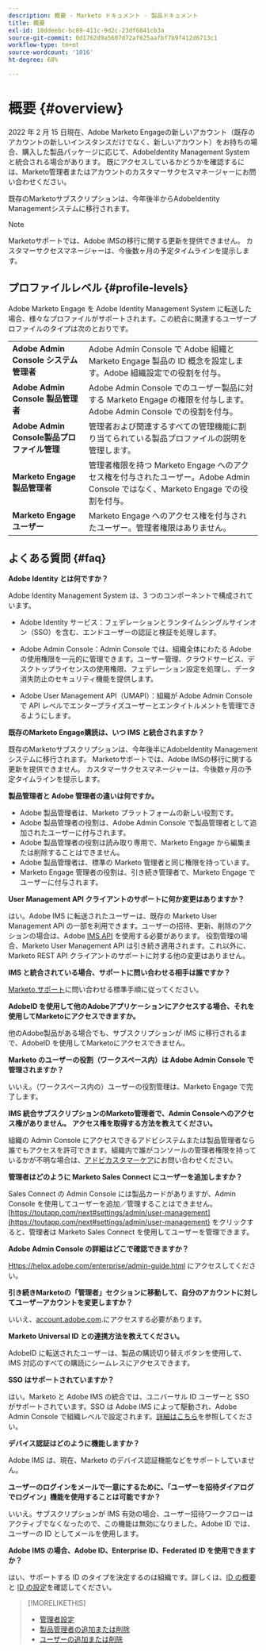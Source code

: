 ```yaml
---
description: 概要 - Marketo ドキュメント - 製品ドキュメント
title: 概要
exl-id: 18ddeebc-bc89-411c-9d2c-23df6841cb3a
source-git-commit: 0d1762d9a5607d72af625aafbf7b9f412d6713c1
workflow-type: tm+mt
source-wordcount: '1016'
ht-degree: 68%

---
```


# 概要 {#overview}

2022 年 2 月 15 日現在、Adobe Marketo Engageの新しいアカウント（既存のアカウントの新しいインスタンスだけでなく、新しいアカウント）をお持ちの場合、購入した製品パッケージに応じて、AdobeIdentity Management System と統合される場合があります。 既にアクセスしているかどうかを確認するには、Marketo管理者またはアカウントのカスタマーサクセスマネージャーにお問い合わせください。

既存のMarketoサブスクリプションは、今年後半からAdobeIdentity Managementシステムに移行されます。

>[!NOTE]
>
>Marketoサポートでは、Adobe IMSの移行に関する更新を提供できません。 カスタマーサクセスマネージャーは、今後数ヶ月の予定タイムラインを提示します。

## プロファイルレベル {#profile-levels}

Adobe Marketo Engage を Adobe Identity Management System に転送した場合、様々なプロファイルがサポートされます。この統合に関連するユーザープロファイルのタイプは次のとおりです。

<table>
 <tr>
  <td><strong>Adobe Admin Console システム管理者</strong></td>
  <td>Adobe Admin Console で Adobe 組織と Marketo Engage 製品の ID 概念を設定します。Adobe 組織設定での役割を付与。</td>
 </tr>
 <tr>
  <td><strong>Adobe Admin Console 製品管理者</strong></td>
  <td>Adobe Admin Console でのユーザー製品に対する Marketo Engage の権限を付与します。Adobe Admin Console での役割を付与。</td>
 </tr>
 <tr>
  <td><strong>Adobe Admin Console製品プロファイル管理</strong></td>
  <td>管理者および関連するすべての管理機能に割り当てられている製品プロファイルの説明を管理します。</td>
 </tr>
 <tr>
  <td><strong>Marketo Engage 製品管理者</strong></td>
  <td>管理者権限を持つ Marketo Engage へのアクセス権を付与されたユーザー。Adobe Admin Console ではなく、Marketo Engage での役割を付与。</td>
 </tr>
 <tr>
  <td><strong>Marketo Engage ユーザー</strong></td>
  <td>Marketo Engage へのアクセス権を付与されたユーザー。管理者権限はありません。</td>
 </tr>
</table>

## よくある質問 {#faq}

**Adobe Identity とは何ですか？**

Adobe Identity Management System は、3 つのコンポーネントで構成されています。

* Adobe Identity サービス：フェデレーションとランタイムシングルサインオン（SSO）を含む、エンドユーザーの認証と検証を処理します。

* Adobe Admin Console：Admin Console では、組織全体にわたる Adobe の使用権限を一元的に管理できます。ユーザー管理、クラウドサービス、デスクトップライセンスの使用権限、フェデレーション設定を処理し、データ消失防止のセキュリティ機能を提供します。

* Adobe User Management API（UMAPI）：組織が Adobe Admin Console で API レベルでエンタープライズユーザーとエンタイトルメントを管理できるようにします。

**既存のMarketo Engage購読は、いつ IMS と統合されますか？**

既存のMarketoサブスクリプションは、今年後半にAdobeIdentity Managementシステムに移行されます。 Marketoサポートでは、Adobe IMSの移行に関する更新を提供できません。 カスタマーサクセスマネージャーは、今後数ヶ月の予定タイムラインを提示します。

**製品管理者と Adobe 管理者の違いは何ですか。**

* Adobe 製品管理者は、Marketo プラットフォームの新しい役割です。
* Adobe 製品管理者の役割は、Adobe Admin Console で製品管理者として追加されたユーザーに付与されます。
* Adobe 製品管理者の役割は読み取り専用で、Marketo Engage から編集または削除することはできません。
* Adobe 製品管理者は、標準の Marketo 管理者と同じ権限を持っています。
* Marketo Engage 管理者の役割は、引き続き管理者で、Marketo Engage でユーザーに付与されます。

**User Management API クライアントのサポートに何か変更はありますか？**

はい。Adobe IMS に転送されたユーザーは、既存の Marketo User Management API の一部を利用できます。ユーザーの招待、更新、削除のアクションの場合は、Adobe [IMS API](https://www.adobe.io/apis/experienceplatform/umapi-new.html) を使用する必要があります。 役割管理の場合、Marketo User Management API は引き続き適用されます。これ以外に、Marketo REST API クライアントのサポートに対する他の変更はありません。

**IMS と統合されている場合、サポートに問い合わせる相手は誰ですか？**

[Marketo サポート](https://nation.marketo.com/t5/support/ct-p/Support)に問い合わせる標準手順に従ってください。

**AdobeID を使用して他のAdobeアプリケーションにアクセスする場合、それを使用してMarketoにアクセスできますか。**

他のAdobe製品がある場合でも、サブスクリプションが IMS に移行されるまで、AdobeID を使用してMarketoにアクセスできません。

**Marketo のユーザーの役割（ワークスペース内）は Adobe Admin Console で管理されますか？**

いいえ。（ワークスペース内の）ユーザーの役割管理は、Marketo Engage で完了します。

**IMS 統合サブスクリプションのMarketo管理者で、Admin Consoleへのアクセス権がありません。 アクセス権を取得する方法を教えてください。**

組織の Admin Console にアクセスできるアドビシステムまたは製品管理者なら誰でもアクセスを許可できます。組織内で誰がコンソールの管理者権限を持っているかが不明な場合は、[アドビカスタマーケア](https://helpx.adobe.com/contact.html)にお問い合わせください。

**管理者はどのように Marketo Sales Connect にユーザーを追加しますか？**

Sales Connect の Admin Console には製品カードがありますが、Admin Console を使用してユーザーを追加／管理することはできません。[https://toutapp.com/next#settings/admin/user-management](https://toutapp.com/next#settings/admin/user-management) をクリックすると、管理者は Marketo Sales Connect を使用してユーザーを管理できます。

**Adobe Admin Console の詳細はどこで確認できますか？**

[Https://helpx.adobe.com/enterprise/admin-guide.html](https://helpx.adobe.com/enterprise/admin-guide.html) にアクセスしてください。

**引き続きMarketoの「管理者」セクションに移動して、自分のアカウントに対してユーザーアカウントを変更しますか？**

いいえ、[account.adobe.com](https://account.adobe.com).にアクセスする必要があります。

**Marketo Universal ID との連携方法を教えてください。**

AdobeID に転送されたユーザーは、製品の購読切り替えボタンを使用して、IMS 対応のすべての購読にシームレスにアクセスできます。

**SSO はサポートされていますか？**

はい。Marketo と Adobe IMS の統合では、ユニバーサル ID ユーザーと SSO がサポートされています。SSO は Adobe IMS によって駆動され、Adobe Admin Console で組織レベルで設定されます。[詳細はこちら](https://helpx.adobe.com/enterprise/using/set-up-identity.html)を参照してください。

**デバイス認証はどのように機能しますか？**

Adobe IMS は、現在、Marketo のデバイス認証機能などをサポートしていません。

**ユーザーのログインをメールで一意にするために、「ユーザーを招待ダイアログでログイン」機能を使用することは可能ですか？**

いいえ。サブスクリプションが IMS 有効の場合、ユーザー招待ワークフローはアクティブでなくなったので、この機能は無効になりました。Adobe ID では、ユーザーの ID としてメールを使用します。

**Adobe IMS の場合、Adobe ID、Enterprise ID、Federated ID を使用できますか？**

はい、サポートする ID のタイプを決定するのは組織です。詳しくは、[ID の概要](https://helpx.adobe.com/enterprise/using/identity.html)と [ID の設定](https://helpx.adobe.com/enterprise/using/set-up-identity.html)を確認してください。

>[!MORELIKETHIS]
>
>* [管理者設定](/help/marketo/product-docs/administration/marketo-with-adobe-identity/admin-setup.md)
>* [製品管理者の追加または削除](/help/marketo/product-docs/administration/marketo-with-adobe-identity/add-or-remove-a-product-admin.md)
>* [ユーザーの追加または削除](/help/marketo/product-docs/administration/marketo-with-adobe-identity/add-or-remove-a-user.md)

